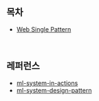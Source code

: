 ## 목차

- [Web Single Pattern](web_single_pattern)

<br>

## 레퍼런스

- [ml-system-in-actions](https://github.com/shibuiwilliam/ml-system-in-actions)
- [ml-system-design-pattern](https://github.com/mercari/ml-system-design-pattern)
